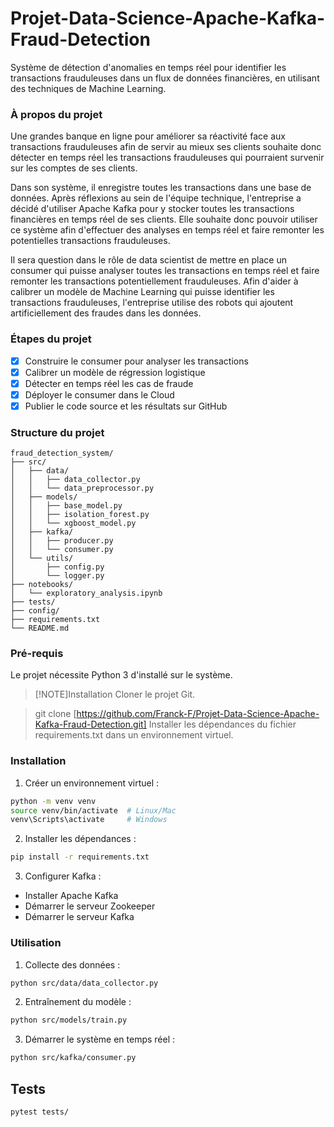 # Projet-Data-Science-Apache-Kafka-Fraud-Detection
Système de détection d'anomalies en temps réel pour identifier les transactions frauduleuses dans un flux de données financières, en utilisant des techniques de Machine Learning.

### À propos du projet
Une grandes banque en ligne pour améliorer sa réactivité face aux transactions frauduleuses afin de servir au mieux ses clients souhaite donc détecter en temps réel les transactions frauduleuses qui pourraient survenir sur les comptes de ses clients.

Dans son système, il enregistre toutes les transactions dans une base de données. Après réflexions au sein de l'équipe technique, l'entreprise a décidé d'utiliser Apache Kafka pour y stocker toutes les transactions financières en temps réel de ses clients. Elle souhaite donc pouvoir utiliser ce système afin d'effectuer des analyses en temps réel et faire remonter les potentielles transactions frauduleuses.

Il sera question dans le rôle de data scientist de mettre en place un consumer qui puisse analyser toutes les transactions en temps réel et faire remonter les transactions potentiellement frauduleuses. Afin d'aider à calibrer un modèle de Machine Learning qui puisse identifier les transactions frauduleuses, l'entreprise utilise des robots qui ajoutent artificiellement des fraudes dans les données.

### Étapes du projet
 - [x] Construire le consumer pour analyser les transactions
 - [x] Calibrer un modèle de régression logistique
 - [x] Détecter en temps réel les cas de fraude
 - [x] Déployer le consumer dans le Cloud
 - [x] Publier le code source et les résultats sur GitHub

### Structure du projet
```
fraud_detection_system/
├── src/
│   ├── data/
│   │   ├── data_collector.py
│   │   └── data_preprocessor.py
│   ├── models/
│   │   ├── base_model.py
│   │   ├── isolation_forest.py
│   │   └── xgboost_model.py
│   ├── kafka/
│   │   ├── producer.py
│   │   └── consumer.py
│   └── utils/
│       ├── config.py
│       └── logger.py
├── notebooks/
│   └── exploratory_analysis.ipynb
├── tests/
├── config/
├── requirements.txt
└── README.md
```


### Pré-requis
Le projet nécessite Python 3 d'installé sur le système.

>[!NOTE]Installation
> Cloner le projet Git.

> git clone [https://github.com/Franck-F/Projet-Data-Science-Apache-Kafka-Fraud-Detection.git]
> Installer les dépendances du fichier requirements.txt dans un environnement virtuel.

### Installation
1. Créer un environnement virtuel :
```bash
python -m venv venv
source venv/bin/activate  # Linux/Mac
venv\Scripts\activate     # Windows
```

2. Installer les dépendances :
```bash
pip install -r requirements.txt
```

3. Configurer Kafka :
- Installer Apache Kafka
- Démarrer le serveur Zookeeper
- Démarrer le serveur Kafka

### Utilisation
1. Collecte des données :
```bash
python src/data/data_collector.py
```

2. Entraînement du modèle :
```bash
python src/models/train.py
```

3. Démarrer le système en temps réel :
```bash
python src/kafka/consumer.py
```

## Tests
```bash
pytest tests/
```
